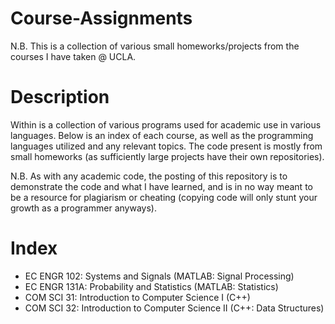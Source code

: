# Course-Assignments
N.B. This is a collection of various small homeworks/projects from the courses I have taken @ UCLA.

# Description
Within is a collection of various programs used for academic use in various languages. Below is an index of each course, as well as the programming languages utilized and any relevant topics. The code present is mostly from small homeworks (as sufficiently large projects have their own repositories). 

N.B. As with any academic code, the posting of this repository is to demonstrate the code and what I have learned, and is in no way meant to be a resource for plagiarism or cheating (copying code will only stunt your growth as a programmer anyways).

# Index
- EC ENGR 102: Systems and Signals (MATLAB: Signal Processing)
- EC ENGR 131A: Probability and Statistics (MATLAB: Statistics)
- COM SCI 31: Introduction to Computer Science I (C++)
- COM SCI 32: Introduction to Computer Science II (C++: Data Structures)
